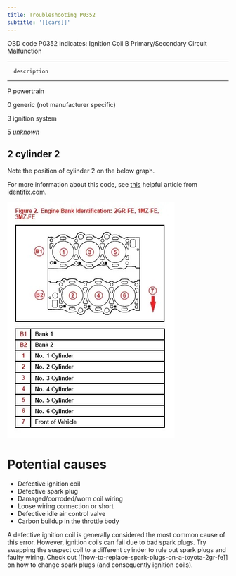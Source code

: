 ```yaml
---
title: Troubleshooting P0352
subtitle: '[[cars]]'
---
```


OBD code P0352 indicates: Ignition Coil B Primary/Secondary Circuit
Malfunction

  -----------------------------------------
      description
  --- -------------------------------------
  P   powertrain

  0   generic (not manufacturer specific)

  3   ignition system

  5   *unknown*

  2   cylinder 2
  -----------------------------------------

Note the position of cylinder 2 on the below graph.

For more information about this code, see
[this](https://www.identifix.com/blogs/code-p0352-the-diagnostic-and-repair-guide)
helpful article from identifix.com.

![Cylinder order](attachments/2gr-fe-cylinders.jpeg)

# Potential causes

- Defective ignition coil
- Defective spark plug
- Damaged/corroded/worn coil wiring 
- Loose wiring connection or short
- Defective idle air control valve 
- Carbon buildup in the throttle body

A defective ignition coil is generally considered the most common cause
of this error. However, ignition coils can fail due to bad spark plugs.
Try swapping the suspect coil to a different cylinder to rule out spark
plugs and faulty wiring. Check out
[[how-to-replace-spark-plugs-on-a-toyota-2gr-fe]] on how to change spark
plugs (and consequently ignition coils).
